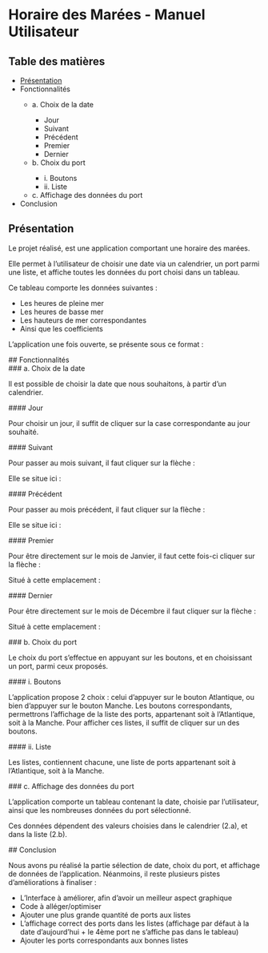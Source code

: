 # Horaire des Marées - Manuel Utilisateur

## Table des matières
<ul>
    <li><a href="#Presentation">Présentation</a></li>
    <li>Fonctionnalités</li>
       <ul>
        <li>a. Choix de la date</li>
           <ul>
            <li>Jour</li>
            <li>Suivant</li>
            <li>Précédent</li>
            <li>Premier</li>
            <li>Dernier</li>
           </ul>    
        <li>b. Choix du port</li>
           <ul> 
            <li>i. Boutons</li>
            <li>ii. Liste</li>
           </ul>    
        <li>c. Affichage des données du port</li>
       </ul>    
    <li>Conclusion</li>
</ul>

<div id = "contactUs">
    
## Présentation
    
</div>

Le projet réalisé, est une application comportant une horaire des marées.

Elle permet à l’utilisateur de choisir une date via un calendrier, un port parmi une liste, et affiche toutes les données du port choisi dans un tableau. 

Ce tableau comporte les données suivantes : 
<ul>
    <li>Les heures de pleine mer</li>
    <li>Les heures de basse mer</li>
    <li>Les hauteurs de mer correspondantes</li>
    <li>Ainsi que les coefficients</li>
</ul>    


L’application une fois ouverte, se présente sous ce format : 

<div id = "contactUs">
## Fonctionnalités
</div>

<div id = "contactUs">
### a. Choix de la date
</div>

Il est possible de choisir la date que nous souhaitons, à partir d’un calendrier.

<div id = "contactUs">
#### Jour
</div>

Pour choisir un jour, il suffit de cliquer sur la case correspondante au jour souhaité.
    
<div id = "contactUs">
#### Suivant
</div>

Pour passer au mois suivant, il faut cliquer sur la flèche : 

Elle se situe ici : 
    
<div id = "contactUs">
#### Précédent
</div>

Pour passer au mois précédent, il faut cliquer sur la flèche : 


Elle se situe ici : 
    
<div id = "contactUs">
#### Premier
</div>

Pour être directement sur le mois de Janvier, il faut cette fois-ci cliquer sur la flèche :

Situé à cette emplacement : 
    
<div id = "contactUs">
#### Dernier
</div>

Pour être directement sur le mois de Décembre il faut cliquer sur la flèche :

Situé à cette emplacement : 




<div id = "contactUs">
### b. Choix du port
</div>

Le choix du port s’effectue en appuyant sur les boutons, et en choisissant un port, parmi ceux proposés.

<div id = "contactUs">
#### i. Boutons
</div>

L’application propose 2 choix : celui d’appuyer sur le bouton Atlantique, ou bien d’appuyer sur le bouton Manche.
Les boutons correspondants, permettrons l’affichage de la liste des ports, appartenant soit à l’Atlantique, soit à la Manche.
Pour afficher ces listes, il suffit de cliquer sur un des boutons.
    
<div id = "contactUs">
#### ii. Liste
</div>

Les listes, contiennent chacune, une liste de ports appartenant soit à l’Atlantique, soit à la Manche.

<div id = "contactUs">
### c. Affichage des données du port
</div>

L’application comporte un tableau contenant la date, choisie par l’utilisateur, ainsi que les nombreuses données du port sélectionné.

Ces données dépendent des valeurs choisies dans le calendrier (2.a), et dans la liste (2.b).

<div id = "contactUs">
## Conclusion
</div>

Nous avons pu réalisé la partie sélection de date, choix du port, et affichage de données de l’application.
Néanmoins, il reste plusieurs pistes d’améliorations à finaliser :
<ul>
    <li>L’Interface à améliorer, afin d’avoir un meilleur aspect graphique</li>
    <li>Code à alléger/optimiser</li>
    <li>Ajouter une plus grande quantité de ports aux listes</li>
    <li>L’affichage correct des ports dans les listes (affichage par défaut à la date d’aujourd’hui + le 4ème port ne s’affiche pas dans le tableau)</li>
    <li>Ajouter les ports correspondants aux bonnes listes</li>
</ul>    
    
      
